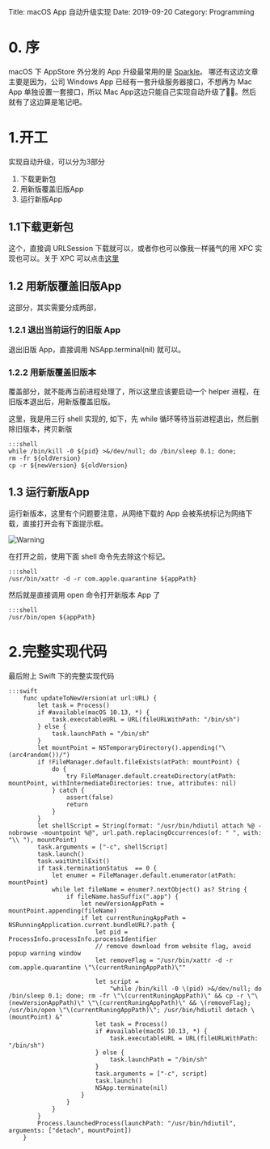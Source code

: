 Title: macOS App 自动升级实现
Date: 2019-09-20
Category: Programming

# 0. 序

macOS 下 AppStore 外分发的 App 升级最常用的是 [Sparkle](https://sparkle-project.org)。
哪还有这边文章主要是因为，公司 Windows App 已经有一套升级服务器接口，不想再为 Mac App 单独设置一套接口，所以 Mac App这边只能自己实现自动升级了🤷🏻‍。然后就有了这边算是笔记吧。

# 1.开工

实现自动升级，可以分为3部分

1. 下载更新包
2. 用新版覆盖旧版App
3. 运行新版App

## 1.1下载更新包

这个，直接调 URLSession 下载就可以，或者你也可以像我一样骚气的用 XPC 实现也可以。关于 XPC 可以点击[这里](https://developer.apple.com/videos/play/wwdc2011/206/)

## 1.2 用新版覆盖旧版App

这部分，其实需要分成两部，

### 1.2.1 退出当前运行的旧版 App

退出旧版 App，直接调用 NSApp.terminal(nil) 就可以。

### 1.2.2 用新版覆盖旧版本

覆盖部分，就不能再当前进程处理了，所以这里应该要启动一个 helper 进程，在旧版本退出后，用新版覆盖旧版。

这里，我是用三行 shell 实现的, 如下，先 while 循环等待当前进程退出，然后删除旧版本，拷贝新版

```
:::shell
while /bin/kill -0 ${pid} >&/dev/null; do /bin/sleep 0.1; done; 
rm -fr ${oldVersion}
cp -r ${newVersion} ${oldVersion}
```

## 1.3 运行新版App

运行新版本，这里有个问题要注意，从网络下载的 App 会被系统标记为网络下载，直接打开会有下面提示框。 

![Warning]({filename}/images/warning.png)

在打开之前，使用下面 shell 命令先去除这个标记。

```
:::shell
/usr/bin/xattr -d -r com.apple.quarantine ${appPath}
```

然后就是直接调用 open 命令打开新版本 App 了

```
:::shell
/usr/bin/open ${appPath}
```

# 2.完整实现代码

最后附上 Swift 下的完整实现代码

```
:::swift
    func updateToNewVersion(at url:URL) {
        let task = Process()
        if #available(macOS 10.13, *) {
            task.executableURL = URL(fileURLWithPath: "/bin/sh")
        } else {
            task.launchPath = "/bin/sh"
        }
        let mountPoint = NSTemporaryDirectory().appending("\(arc4random())/")
        if !FileManager.default.fileExists(atPath: mountPoint) {
            do {
                try FileManager.default.createDirectory(atPath: mountPoint, withIntermediateDirectories: true, attributes: nil)
            } catch {
                assert(false)
                return
            }
        }
        let shellScript = String(format: "/usr/bin/hdiutil attach %@ -nobrowse -mountpoint %@", url.path.replacingOccurrences(of: " ", with: "\\ "), mountPoint)
        task.arguments = ["-c", shellScript]
        task.launch()
        task.waitUntilExit()
        if task.terminationStatus  == 0 {
            let enumer = FileManager.default.enumerator(atPath: mountPoint)
            while let fileName = enumer?.nextObject() as? String {
                if fileName.hasSuffix(".app") {
                    let newVersionAppPath = mountPoint.appending(fileName)
                    if let currentRuningAppPath = NSRunningApplication.current.bundleURL?.path {
                        let pid = ProcessInfo.processInfo.processIdentifier
                        // remove download from website flag, avoid popup warning window
                        let removeFlag = "/usr/bin/xattr -d -r com.apple.quarantine \"\(currentRuningAppPath)\""
                        
                        let script =
                            "while /bin/kill -0 \(pid) >&/dev/null; do /bin/sleep 0.1; done; rm -fr \"\(currentRuningAppPath)\" && cp -r \"\(newVersionAppPath)\" \"\(currentRuningAppPath)\" && \(removeFlag); /usr/bin/open \"\(currentRuningAppPath)\"; /usr/bin/hdiutil detach \(mountPoint) &"
                        let task = Process()
                        if #available(macOS 10.13, *) {
                            task.executableURL = URL(fileURLWithPath: "/bin/sh")
                        } else {
                            task.launchPath = "/bin/sh"
                        }
                        task.arguments = ["-c", script]
                        task.launch()
                        NSApp.terminate(nil)
                    }
                }
            }
        }
        Process.launchedProcess(launchPath: "/usr/bin/hdiutil", arguments: ["detach", mountPoint])
    }
```